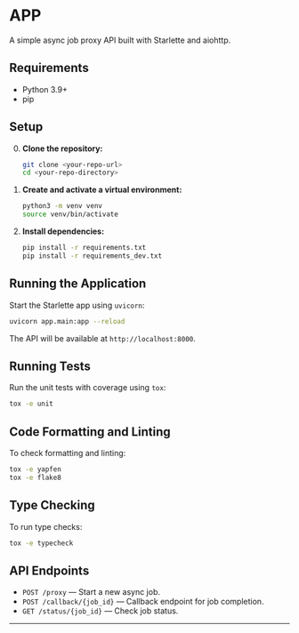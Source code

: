# APP

A simple async job proxy API built with Starlette and aiohttp.

## Requirements

- Python 3.9+
- pip

## Setup

0. **Clone the repository:**
   ```sh
   git clone <your-repo-url>
   cd <your-repo-directory>
   ```

1. **Create and activate a virtual environment:**
   ```sh
   python3 -m venv venv
   source venv/bin/activate
   ```

2. **Install dependencies:**
   ```sh
   pip install -r requirements.txt
   pip install -r requirements_dev.txt

   ```

## Running the Application

Start the Starlette app using `uvicorn`:

```sh
uvicorn app.main:app --reload
```

The API will be available at `http://localhost:8000`.

## Running Tests

Run the unit tests with coverage using `tox`:

```sh
tox -e unit
```

## Code Formatting and Linting

To check formatting and linting:

```sh
tox -e yapfen
tox -e flake8
```

## Type Checking

To run type checks:

```sh
tox -e typecheck
```

## API Endpoints

- `POST /proxy` — Start a new async job.
- `POST /callback/{job_id}` — Callback endpoint for job completion.
- `GET /status/{job_id}` — Check job status.

---